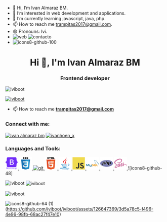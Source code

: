 - 👋 Hi, I’m Ivan Almaraz BM.
- 👀 I’m interested in web development and applications. 
- 🌱 I’m currently learning javascript, java,  php. 
- 📫 How to reach me trampitas2017@gmail.com.
- 😄 Pronouns: Ivi.
- ![web](https://github.com/iviboot/iviboot/assets/126647369/5395fa04-0b90-4531-b964-b7d40455b575) ![contacto](https://github.com/iviboot/iviboot/assets/126647369/3c83644c-b9a7-4f68-91ef-50108546c1c3)
- ![icons8-github-100](https://github.com/iviboot/iviboot/assets/126647369/fa60125c-7c51-4ebb-8085-ce024e256296)



 
<h1 align="center">Hi 👋, I'm Ivan Almaraz BM</h1>
<h3 align="center">Frontend developer</h3>

<p align="left"> <img src="https://komarev.com/ghpvc/?username=iviboot&label=Profile%20views&color=0e75b6&style=flat" alt="iviboot" /> </p>

<p align="left"> <a href="https://github.com/ryo-ma/github-profile-trophy"><img src="https://github-profile-trophy.vercel.app/?username=iviboot" alt="iviboot" /></a> </p>

- 📫 How to reach me **trampitas2017@gmail.com**

<h3 align="left">Connect with me:</h3>
<p align="left">
<a href="https://fb.com/ivan almaraz bm" target="blank"><img align="center" src="https://raw.githubusercontent.com/rahuldkjain/github-profile-readme-generator/master/src/images/icons/Social/facebook.svg" alt="ivan almaraz bm" height="30" width="40" /></a>
<a href="https://instagram.com/ivanhoen_x" target="blank"><img align="center" src="https://raw.githubusercontent.com/rahuldkjain/github-profile-readme-generator/master/src/images/icons/Social/instagram.svg" alt="ivanhoen_x" height="30" width="40" /></a>
</p>

<h3 align="left">Languages and Tools:</h3>
<p align="left"> <a href="https://getbootstrap.com" target="_blank" rel="noreferrer"> <img src="https://raw.githubusercontent.com/devicons/devicon/master/icons/bootstrap/bootstrap-plain-wordmark.svg" alt="bootstrap" width="40" height="40"/> </a> <a href="https://www.w3schools.com/css/" target="_blank" rel="noreferrer"> <img src="https://raw.githubusercontent.com/devicons/devicon/master/icons/css3/css3-original-wordmark.svg" alt="css3" width="40" height="40"/> </a> <a href="https://git-scm.com/" target="_blank" rel="noreferrer"> <img src="https://www.vectorlogo.zone/logos/git-scm/git-scm-icon.svg" alt="git" width="40" height="40"/> </a> <a href="https://www.w3.org/html/" target="_blank" rel="noreferrer"> <img src="https://raw.githubusercontent.com/devicons/devicon/master/icons/html5/html5-original-wordmark.svg" alt="html5" width="40" height="40"/> </a> <a href="https://www.java.com" target="_blank" rel="noreferrer"> <img src="https://raw.githubusercontent.com/devicons/devicon/master/icons/java/java-original.svg" alt="java" width="40" height="40"/> </a> <a href="https://developer.mozilla.org/en-US/docs/Web/JavaScript" target="_blank" rel="noreferrer"> <img src="https://raw.githubusercontent.com/devicons/devicon/master/icons/javascript/javascript-original.svg" alt="javascript" width="40" height="40"/> </a> <a href="https://www.mysql.com/" target="_blank" rel="noreferrer"> <img src="https://raw.githubusercontent.com/devicons/devicon/master/icons/mysql/mysql-original-wordmark.svg" alt="mysql" width="40" height="40"/> </a> <a href="https://www.php.net" target="_blank" rel="noreferrer"> <img src="https://raw.githubusercontent.com/devicons/devicon/master/icons/php/php-original.svg" alt="php" width="40" height="40"/> </a> <a href="https://sass-lang.com" target="_blank" rel="noreferrer"> <img src="https://raw.githubusercontent.com/devicons/devicon/master/icons/sass/sass-original.svg" alt="sass" width="40" height="40"/> </a>      ![icons8-github-48] </p>

<p><img align="left" src="https://github-readme-stats.vercel.app/api/top-langs?username=iviboot&show_icons=true&locale=en&layout=compact" alt="iviboot" /></p>

<p>&nbsp;<img align="center" src="https://github-readme-stats.vercel.app/api?username=iviboot&show_icons=true&locale=en" alt="iviboot" /></p>

<p><img align="center" src="https://github-readme-streak-stats.herokuapp.com/?user=iviboot&" alt="iviboot" /></p>

![icons8-github-64 (1)](https://github.com/iviboot/iviboot/assets/126647369/2476f1e4-05fe-4f1a-87b0-2389ec7a0574)                                                                                    (https://github.com/iviboot/iviboot/assets/126647369/3d5a78c5-f496-4e96-98fb-68ac27f47e10)








<!---
iviboot/iviboot is a ✨ special ✨ repository because its `README.md` (this file) appears on your GitHub profile.
You can click the Preview link to take a look at your changes.  cn:G5jS1G5x637o/https://dash.infinityfree.com/accounts/create/step2
--->
